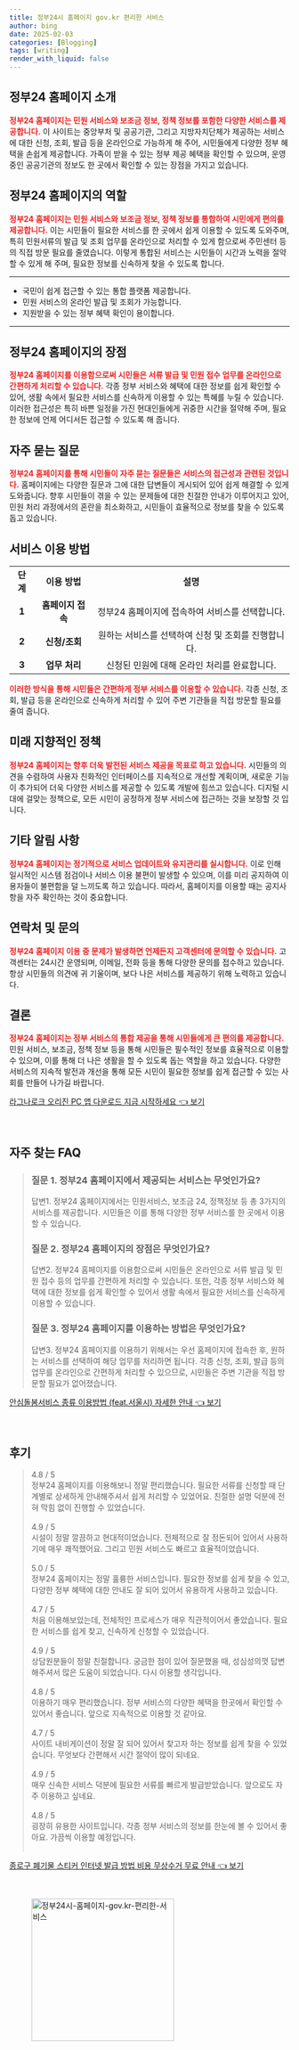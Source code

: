 ```yaml
---
title: 정부24시 홈페이지 gov.kr 편리한 서비스
author: bing
date: 2025-02-03
categories: [Blogging]
tags: [writing]
render_with_liquid: false
---
```



<h2 id='정부24_홈페이지_소개'>정부24 홈페이지 소개</h2>

<p><b><span style="color: #ee2323;">정부24 홈페이지는 민원 서비스와 보조금 정보, 정책 정보를 포함한 다양한 서비스를 제공합니다.</span></b> 이 사이트는 중앙부처 및 공공기관, 그리고 지방자치단체가 제공하는 서비스에 대한 신청, 조회, 발급 등을 온라인으로 가능하게 해 주어, 시민들에게 다양한 정부 혜택을 손쉽게 제공합니다. 가족이 받을 수 있는 정부 제공 혜택을 확인할 수 있으며, 운영 중인 공공기관의 정보도 한 곳에서 확인할 수 있는 장점을 가지고 있습니다.</p>

<h2 id='정부24_홈페이지의_역할'>정부24 홈페이지의 역할</h2>

<p><b><span style="color: #ee2323;">정부24 홈페이지는 민원 서비스와 보조금 정보, 정책 정보를 통합하여 시민에게 편의를 제공합니다.</span></b> 이는 시민들이 필요한 서비스를 한 곳에서 쉽게 이용할 수 있도록 도와주며, 특히 민원서류의 발급 및 조회 업무를 온라인으로 처리할 수 있게 함으로써 주민센터 등의 직접 방문 필요를 줄였습니다. 이렇게 통합된 서비스는 시민들이 시간과 노력을 절약할 수 있게 해 주며, 필요한 정보를 신속하게 찾을 수 있도록 합니다.</p>

<hr />

<ul>
    <li>국민이 쉽게 접근할 수 있는 통합 플랫폼 제공합니다.</li>
    <li>민원 서비스의 온라인 발급 및 조회가 가능합니다.</li>
    <li>지원받을 수 있는 정부 혜택 확인이 용이합니다.</li>
</ul>

<hr />

<h2 id='정부24_홈페이지의_장점'>정부24 홈페이지의 장점</h2>

<p><b><span style="color: #ee2323;">정부24 홈페이지를 이용함으로써 시민들은 서류 발급 및 민원 접수 업무를 온라인으로 간편하게 처리할 수 있습니다.</span></b> 각종 정부 서비스와 혜택에 대한 정보를 쉽게 확인할 수 있어, 생활 속에서 필요한 서비스를 신속하게 이용할 수 있는 특혜를 누릴 수 있습니다. 이러한 접근성은 특히 바쁜 일정을 가진 현대인들에게 귀중한 시간을 절약해 주며, 필요한 정보에 언제 어디서든 접근할 수 있도록 해 줍니다.</p>

<h2 id='자주묻는질문'>자주 묻는 질문</h2>

<p><b><span style="color: #ee2323;">정부24 홈페이지를 통해 시민들이 자주 묻는 질문들은 서비스의 접근성과 관련된 것입니다.</span></b> 홈페이지에는 다양한 질문과 그에 대한 답변들이 게시되어 있어 쉽게 해결할 수 있게 도와줍니다. 향후 시민들이 겪을 수 있는 문제들에 대한 친절한 안내가 이루어지고 있어, 민원 처리 과정에서의 혼란을 최소화하고, 시민들이 효율적으로 정보를 찾을 수 있도록 돕고 있습니다.</p>

<h2 id='서비스_이용방법'>서비스 이용 방법</h2>

<table>
    <tr>
        <td style="text-align: center; height: 17px;"><b>단계</b></td>
        <td style="text-align: center; height: 17px;"><b>이용 방법</b></td>
        <td style="text-align: center; height: 17px;"><b>설명</b></td>
    </tr>
    <tr>
        <td style="text-align: center; height: 17px;"><b>1</b></td>
        <td style="text-align: center; height: 17px;"><b>홈페이지 접속</b></td>
        <td style="text-align: center; height: 17px;">정부24 홈페이지에 접속하여 서비스를 선택합니다.</td>
    </tr>
    <tr>
        <td style="text-align: center; height: 17px;"><b>2</b></td>
        <td style="text-align: center; height: 17px;"><b>신청/조회</b></td>
        <td style="text-align: center; height: 17px;">원하는 서비스를 선택하여 신청 및 조회를 진행합니다.</td>
    </tr>
    <tr>
        <td style="text-align: center; height: 17px;"><b>3</b></td>
        <td style="text-align: center; height: 17px;"><b>업무 처리</b></td>
        <td style="text-align: center; height: 17px;">신청된 민원에 대해 온라인 처리를 완료합니다.</td>
    </tr>
</table>

<p><b><span style="color: #ee2323;">이러한 방식을 통해 시민들은 간편하게 정부 서비스를 이용할 수 있습니다.</span></b> 각종 신청, 조회, 발급 등을 온라인으로 신속하게 처리할 수 있어 주변 기관들을 직접 방문할 필요를 줄여 줍니다.</p>

<h2 id='미래지향적인_정책'>미래 지향적인 정책</h2>

<p><b><span style="color: #ee2323;">정부24 홈페이지는 향후 더욱 발전된 서비스 제공을 목표로 하고 있습니다.</span></b> 시민들의 의견을 수렴하여 사용자 친화적인 인터페이스를 지속적으로 개선할 계획이며, 새로운 기능이 추가되어 더욱 다양한 서비스를 제공할 수 있도록 개발에 힘쓰고 있습니다. 디지털 시대에 걸맞는 정책으로, 모든 시민이 공정하게 정부 서비스에 접근하는 것을 보장할 것 입니다.</p>

<h2 id='기타_알림사항'>기타 알림 사항</h2>

<p><b><span style="color: #ee2323;">정부24 홈페이지는 정기적으로 서비스 업데이트와 유지관리를 실시합니다.</span></b> 이로 인해 일시적인 시스템 점검이나 서비스 이용 불편이 발생할 수 있으며, 이를 미리 공지하여 이용자들이 불편함을 덜 느끼도록 하고 있습니다. 따라서, 홈페이지를 이용할 때는 공지사항을 자주 확인하는 것이 중요합니다.</p>

<h2 id='연락처_및_문의'>연락처 및 문의</h2>

<p><b><span style="color: #ee2323;">정부24 홈페이지 이용 중 문제가 발생하면 언제든지 고객센터에 문의할 수 있습니다.</span></b> 고객센터는 24시간 운영되며, 이메일, 전화 등을 통해 다양한 문의를 접수하고 있습니다. 항상 시민들의 의견에 귀 기울이며, 보다 나은 서비스를 제공하기 위해 노력하고 있습니다.</p>

<h2 id='결론'>결론</h2>

<p><b><span style="color: #ee2323;">정부24 홈페이지는 정부 서비스의 통합 제공을 통해 시민들에게 큰 편의를 제공합니다.</span></b> 민원 서비스, 보조금, 정책 정보 등을 통해 시민들은 필수적인 정보를 효율적으로 이용할 수 있으며, 이를 통해 더 나은 생활을 할 수 있도록 돕는 역할을 하고 있습니다. 다양한 서비스의 지속적 발전과 개선을 통해 모든 시민이 필요한 정보를 쉽게 접근할 수 있는 사회를 만들어 나가길 바랍니다.</p>


<p><a class="click-button" title="라그나로크 오리진 PC 앱 다운로드 지금 시작하세요" href="https://yellowplanner.github.io/posts/%EB%9D%BC%EA%B7%B8%EB%82%98%EB%A1%9C%ED%81%AC-%EC%98%A4%EB%A6%AC%EC%A7%84-PC-%EC%95%B1-%EB%8B%A4%EC%9A%B4%EB%A1%9C%EB%93%9C-%EC%A7%80%EA%B8%88-%EC%8B%9C%EC%9E%91%ED%95%98%EC%84%B8%EC%9A%94/" rel="dofollow">라그나로크 오리진 PC 앱 다운로드 지금 시작하세요 👈 보기</a></p><br>
<h2 id='자주_찾는_FAQ'>자주 찾는 FAQ</h2>
<div itemscope="" itemtype="https://schema.org/FAQPage"> 
<blockquote> 
<div itemscope="" itemprop="mainEntity" itemtype="https://schema.org/Question"> 
<h3 itemprop="name">질문 1. 정부24 홈페이지에서 제공되는 서비스는 무엇인가요?</h3> 
<div itemscope="" itemprop="acceptedAnswer" itemtype="https://schema.org/Answer"> 
<span itemprop="text"> 
<p>답변1. 정부24 홈페이지에서는 민원서비스, 보조금 24, 정책정보 등 총 3가지의 서비스를 제공합니다. 시민들은 이를 통해 다양한 정부 서비스를 한 곳에서 이용할 수 있습니다.</p> 
</span> 
</div> 
</div> 

<div itemscope="" itemprop="mainEntity" itemtype="https://schema.org/Question"> 
<h3 itemprop="name">질문 2. 정부24 홈페이지의 장점은 무엇인가요?</h3> 
<div itemscope="" itemprop="acceptedAnswer" itemtype="https://schema.org/Answer"> 
<span itemprop="text"> 
<p>답변2. 정부24 홈페이지를 이용함으로써 시민들은 온라인으로 서류 발급 및 민원 접수 등의 업무를 간편하게 처리할 수 있습니다. 또한, 각종 정부 서비스와 혜택에 대한 정보를 쉽게 확인할 수 있어서 생활 속에서 필요한 서비스를 신속하게 이용할 수 있습니다.</p> 
</span> 
</div> 
</div> 

<div itemscope="" itemprop="mainEntity" itemtype="https://schema.org/Question"> 
<h3 itemprop="name">질문 3. 정부24 홈페이지를 이용하는 방법은 무엇인가요?</h3> 
<div itemscope="" itemprop="acceptedAnswer" itemtype="https://schema.org/Answer"> 
<span itemprop="text"> 
<p>답변3. 정부24 홈페이지를 이용하기 위해서는 우선 홈페이지에 접속한 후, 원하는 서비스를 선택하여 해당 업무를 처리하면 됩니다. 각종 신청, 조회, 발급 등의 업무를 온라인으로 간편하게 처리할 수 있으므로, 시민들은 주변 기관을 직접 방문할 필요가 없어졌습니다.</p> 
</span> 
</div> 
</div> 
</blockquote> 
</div>
<p><a class="click-button" title="안심돌봄서비스 종류 이용방법 (feat.서울시) 자세한 안내" href="https://yellowplanner.github.io/posts/%EC%95%88%EC%8B%AC%EB%8F%8C%EB%B4%84%EC%84%9C%EB%B9%84%EC%8A%A4-%EC%A2%85%EB%A5%98-%EC%9D%B4%EC%9A%A9%EB%B0%A9%EB%B2%95-(feat.%EC%84%9C%EC%9A%B8%EC%8B%9C)-%EC%9E%90%EC%84%B8%ED%95%9C-%EC%95%88%EB%82%B4/" rel="dofollow">안심돌봄서비스 종류 이용방법 (feat.서울시) 자세한 안내 👈 보기</a></p><br>
<h2 id='후기'>후기</h2>
<div itemscope itemtype="https://schema.org/Product">
  <blockquote>
  <div itemprop="review" itemscope itemtype="https://schema.org/Review">
      <div itemprop="reviewRating" itemscope itemtype="https://schema.org/Rating"> <span itemprop="ratingValue">4.8</span> / <span itemprop="bestRating">5</span> </div>
      <span itemprop="reviewBody">정부24 홈페이지를 이용해보니 정말 편리했습니다. 필요한 서류를 신청할 때 단계별로 상세하게 안내해주셔서 쉽게 처리할 수 있었어요. 친절한 설명 덕분에 전혀 막힘 없이 진행할 수 있었습니다.</span>
  </div>
  <br>
  <div itemprop="review" itemscope itemtype="https://schema.org/Review">
      <div itemprop="reviewRating" itemscope itemtype="https://schema.org/Rating"> <span itemprop="ratingValue">4.9</span> / <span itemprop="bestRating">5</span> </div>
      <span itemprop="reviewBody">시설이 정말 깔끔하고 현대적이었습니다. 전체적으로 잘 정돈되어 있어서 사용하기에 매우 쾌적했어요. 그리고 민원 서비스도 빠르고 효율적이었습니다.</span>
  </div>
  <br>
  <div itemprop="review" itemscope itemtype="https://schema.org/Review">
      <div itemprop="reviewRating" itemscope itemtype="https://schema.org/Rating"> <span itemprop="ratingValue">5.0</span> / <span itemprop="bestRating">5</span> </div>
      <span itemprop="reviewBody">정부24 홈페이지는 정말 훌륭한 서비스입니다. 필요한 정보를 쉽게 찾을 수 있고, 다양한 정부 혜택에 대한 안내도 잘 되어 있어서 유용하게 사용하고 있습니다.</span>
  </div>
  <br>
  <div itemprop="review" itemscope itemtype="https://schema.org/Review">
      <div itemprop="reviewRating" itemscope itemtype="https://schema.org/Rating"> <span itemprop="ratingValue">4.7</span> / <span itemprop="bestRating">5</span> </div>
      <span itemprop="reviewBody">처음 이용해보았는데, 전체적인 프로세스가 매우 직관적이어서 좋았습니다. 필요한 서비스를 쉽게 찾고, 신속하게 신청할 수 있었습니다.</span>
  </div>
  <br>
  <div itemprop="review" itemscope itemtype="https://schema.org/Review">
      <div itemprop="reviewRating" itemscope itemtype="https://schema.org/Rating"> <span itemprop="ratingValue">4.9</span> / <span itemprop="bestRating">5</span> </div>
      <span itemprop="reviewBody">상담원분들이 정말 친절합니다. 궁금한 점이 있어 질문했을 때, 성심성의껏 답변해주셔서 많은 도움이 되었습니다. 다시 이용할 생각입니다.</span>
  </div>
  <br>
  <div itemprop="review" itemscope itemtype="https://schema.org/Review">
      <div itemprop="reviewRating" itemscope itemtype="https://schema.org/Rating"> <span itemprop="ratingValue">4.8</span> / <span itemprop="bestRating">5</span> </div>
      <span itemprop="reviewBody">이용하기 매우 편리했습니다. 정부 서비스의 다양한 혜택을 한곳에서 확인할 수 있어서 좋습니다. 앞으로 지속적으로 이용할 것 같아요.</span>
  </div>
  <br>
  <div itemprop="review" itemscope itemtype="https://schema.org/Review">
      <div itemprop="reviewRating" itemscope itemtype="https://schema.org/Rating"> <span itemprop="ratingValue">4.7</span> / <span itemprop="bestRating">5</span> </div>
      <span itemprop="reviewBody">사이트 내비게이션이 정말 잘 되어 있어서 찾고자 하는 정보를 쉽게 찾을 수 있었습니다. 무엇보다 간편해서 시간 절약이 많이 되네요.</span>
  </div>
  <br>
  <div itemprop="review" itemscope itemtype="https://schema.org/Review">
      <div itemprop="reviewRating" itemscope itemtype="https://schema.org/Rating"> <span itemprop="ratingValue">4.9</span> / <span itemprop="bestRating">5</span> </div>
      <span itemprop="reviewBody">매우 신속한 서비스 덕분에 필요한 서류를 빠르게 발급받았습니다. 앞으로도 자주 이용하고 싶네요.</span>
  </div>
  <br>
  <div itemprop="review" itemscope itemtype="https://schema.org/Review">
      <div itemprop="reviewRating" itemscope itemtype="https://schema.org/Rating"> <span itemprop="ratingValue">4.8</span> / <span itemprop="bestRating">5</span> </div>
      <span itemprop="reviewBody">굉장히 유용한 사이트입니다. 각종 정부 서비스의 정보를 한눈에 볼 수 있어서 좋아요. 가끔씩 이용할 예정입니다.</span>
  </div>
  <br>
  </blockquote>
</div>
<p><a class="click-button" title="종로구 폐기물 스티커 인터넷 발급 방법 비용 무상수거 무료 안내" href="https://yellowplanner.github.io/posts/%EC%A2%85%EB%A1%9C%EA%B5%AC-%ED%8F%90%EA%B8%B0%EB%AC%BC-%EC%8A%A4%ED%8B%B0%EC%BB%A4-%EC%9D%B8%ED%84%B0%EB%84%B7-%EB%B0%9C%EA%B8%89-%EB%B0%A9%EB%B2%95-%EB%B9%84%EC%9A%A9-%EB%AC%B4%EC%83%81%EC%88%98%EA%B1%B0-%EB%AC%B4%EB%A3%8C-%EC%95%88%EB%82%B4/" rel="dofollow">종로구 폐기물 스티커 인터넷 발급 방법 비용 무상수거 무료 안내 👈 보기</a></p><br>
<figure class="image"><img src="https://yellowplanner.github.io/assets/img/thumbnail/정부24시-홈페이지-gov.kr-편리한-서비스.webp" alt="정부24시-홈페이지-gov.kr-편리한-서비스" width="256" height="256"></figure>